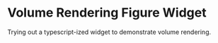 # Volume Rendering Figure Widget

Trying out a typescript-ized widget to demonstrate volume rendering.
